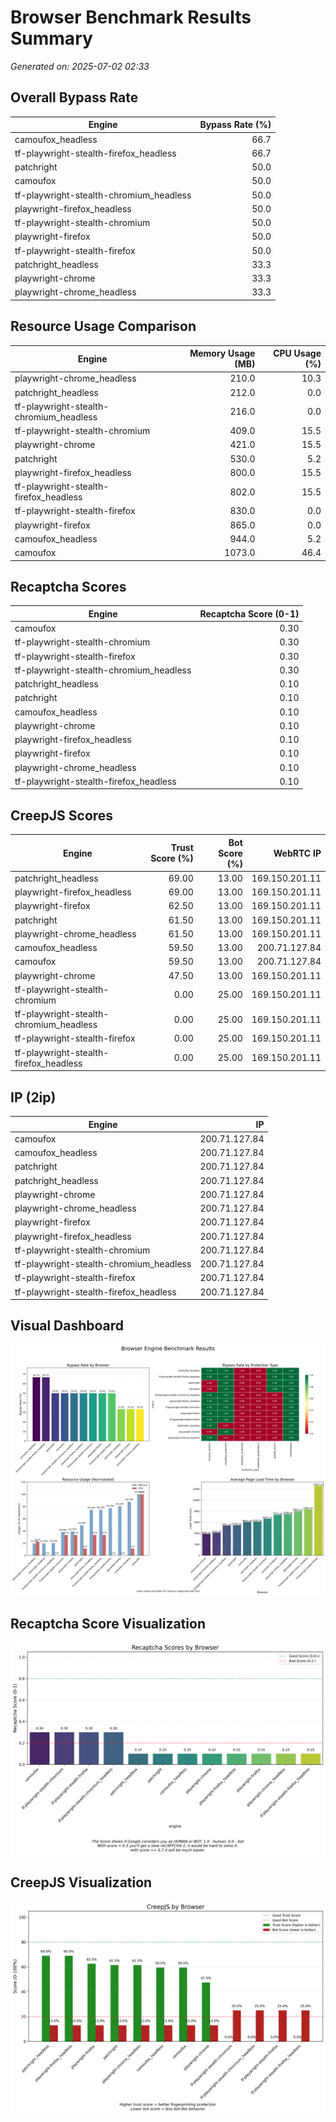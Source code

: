 # Browser Benchmark Results Summary

*Generated on: 2025-07-02 02:33*

## Overall Bypass Rate

| Engine | Bypass Rate (%) |
|-----------------|----------------:|
| camoufox_headless | 66.7 |
| tf-playwright-stealth-firefox_headless | 66.7 |
| patchright | 50.0 |
| camoufox | 50.0 |
| tf-playwright-stealth-chromium_headless | 50.0 |
| playwright-firefox_headless | 50.0 |
| tf-playwright-stealth-chromium | 50.0 |
| playwright-firefox | 50.0 |
| tf-playwright-stealth-firefox | 50.0 |
| patchright_headless | 33.3 |
| playwright-chrome | 33.3 |
| playwright-chrome_headless | 33.3 |


## Resource Usage Comparison

| Engine | Memory Usage (MB) | CPU Usage (%) |
|-----------------|------------------:|--------------:|
| playwright-chrome_headless | 210.0 | 10.3 |
| patchright_headless | 212.0 | 0.0 |
| tf-playwright-stealth-chromium_headless | 216.0 | 0.0 |
| tf-playwright-stealth-chromium | 409.0 | 15.5 |
| playwright-chrome | 421.0 | 15.5 |
| patchright | 530.0 | 5.2 |
| playwright-firefox_headless | 800.0 | 15.5 |
| tf-playwright-stealth-firefox_headless | 802.0 | 15.5 |
| tf-playwright-stealth-firefox | 830.0 | 0.0 |
| playwright-firefox | 865.0 | 0.0 |
| camoufox_headless | 944.0 | 5.2 |
| camoufox | 1073.0 | 46.4 |


## Recaptcha Scores

| Engine | Recaptcha Score (0-1) |
|-----------------|--------------------:|
| camoufox | 0.30 |
| tf-playwright-stealth-chromium | 0.30 |
| tf-playwright-stealth-firefox | 0.30 |
| tf-playwright-stealth-chromium_headless | 0.30 |
| patchright_headless | 0.10 |
| patchright | 0.10 |
| camoufox_headless | 0.10 |
| playwright-chrome | 0.10 |
| playwright-firefox_headless | 0.10 |
| playwright-firefox | 0.10 |
| playwright-chrome_headless | 0.10 |
| tf-playwright-stealth-firefox_headless | 0.10 |


## CreepJS Scores

| Engine | Trust Score (%) | Bot Score (%) | WebRTC IP |
|-----------------|----------------:|--------------:|----------:|
| patchright_headless | 69.00 | 13.00 | 169.150.201.11 |
| playwright-firefox_headless | 69.00 | 13.00 | 169.150.201.11 |
| playwright-firefox | 62.50 | 13.00 | 169.150.201.11 |
| patchright | 61.50 | 13.00 | 169.150.201.11 |
| playwright-chrome_headless | 61.50 | 13.00 | 169.150.201.11 |
| camoufox_headless | 59.50 | 13.00 | 200.71.127.84 |
| camoufox | 59.50 | 13.00 | 200.71.127.84 |
| playwright-chrome | 47.50 | 13.00 | 169.150.201.11 |
| tf-playwright-stealth-chromium | 0.00 | 25.00 | 169.150.201.11 |
| tf-playwright-stealth-chromium_headless | 0.00 | 25.00 | 169.150.201.11 |
| tf-playwright-stealth-firefox | 0.00 | 25.00 | 169.150.201.11 |
| tf-playwright-stealth-firefox_headless | 0.00 | 25.00 | 169.150.201.11 |


## IP (2ip) 

| Engine | IP |
|-----------------|----------:|
| camoufox | 200.71.127.84 |
| camoufox_headless | 200.71.127.84 |
| patchright | 200.71.127.84 |
| patchright_headless | 200.71.127.84 |
| playwright-chrome | 200.71.127.84 |
| playwright-chrome_headless | 200.71.127.84 |
| playwright-firefox | 200.71.127.84 |
| playwright-firefox_headless | 200.71.127.84 |
| tf-playwright-stealth-chromium | 200.71.127.84 |
| tf-playwright-stealth-chromium_headless | 200.71.127.84 |
| tf-playwright-stealth-firefox | 200.71.127.84 |
| tf-playwright-stealth-firefox_headless | 200.71.127.84 |


## Visual Dashboard

![Bypass Dashboard](media\bypass_dashboard.png)

## Recaptcha Score Visualization

![Recaptcha Scores](media\recaptcha_scores.png)

## CreepJS Visualization

![CreepJS Scores](media\creepjs_scores.png)

